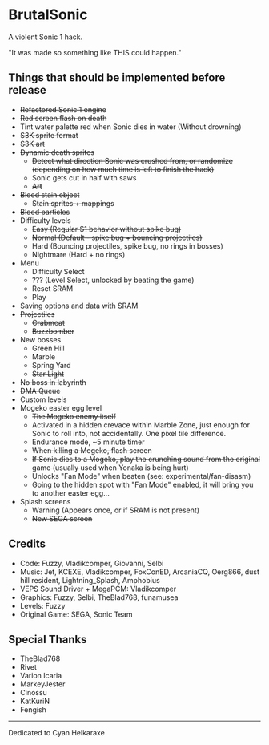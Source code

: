 # BrutalSonic
A violent Sonic 1 hack.

"It was made so something like THIS could happen."

## Things that should be implemented before release
- ~~Refactored Sonic 1 engine~~
- ~~Red screen flash on death~~
- Tint water palette red when Sonic dies in water (Without drowning)
- ~~S3K sprite format~~
- ~~S3K art~~
- ~~Dynamic death sprites~~
    - ~~Detect what direction Sonic was crushed from, or randomize (depending on how much time is left to finish the hack)~~
    - Sonic gets cut in half with saws
    - ~~Art~~
- ~~Blood stain object~~
    - ~~Stain sprites + mappings~~
- ~~Blood particles~~
- Difficulty levels
    - ~~Easy (Regular S1 behavior without spike bug)~~
    - ~~Normal (Default - spike bug + bouncing projectiles)~~
    - Hard (Bouncing projectiles, spike bug, no rings in bosses)
    - Nightmare (Hard + no rings)
- Menu
    - Difficulty Select
    - ??? (Level Select, unlocked by beating the game)
    - Reset SRAM
    - Play
- Saving options and data with SRAM
- ~~Projectiles~~
    - ~~Crabmeat~~
    - ~~Buzzbomber~~
- New bosses
    - Green Hill
    - Marble
    - Spring Yard
    - ~~Star Light~~
- ~~No boss in labyrinth~~
- ~~DMA Queue~~
- Custom levels
- Mogeko easter egg level
    - ~~The Mogeko enemy itself~~
    - Activated in a hidden crevace within Marble Zone, just enough for Sonic to roll into, not accidentally. One pixel tile difference.
    - Endurance mode, ~5 minute timer
    - ~~When killing a Mogeko, flash screen~~
    - ~~If Sonic dies to a Mogeko, play the crunching sound from the original game (usually used when Yonaka is being hurt)~~
    - Unlocks "Fan Mode" when beaten (see: experimental/fan-disasm)
    - Going to the hidden spot with "Fan Mode" enabled, it will bring you to another easter egg...
- Splash screens
    - Warning (Appears once, or if SRAM is not present)
    - ~~New SEGA screen~~

## Credits
- Code: Fuzzy, Vladikcomper, Giovanni, Selbi
- Music: Jet, KCEXE, Vladikcomper, FoxConED, ArcaniaCQ, Oerg866, dust hill resident, Lightning_Splash, Amphobius
- VEPS Sound Driver + MegaPCM: Vladikcomper
- Graphics: Fuzzy, Selbi, TheBlad768, funamusea
- Levels: Fuzzy
- Original Game: SEGA, Sonic Team

## Special Thanks
- TheBlad768
- Rivet
- Varion Icaria
- MarkeyJester
- Cinossu
- KatKuriN
- Fengish

---

Dedicated to Cyan Helkaraxe
